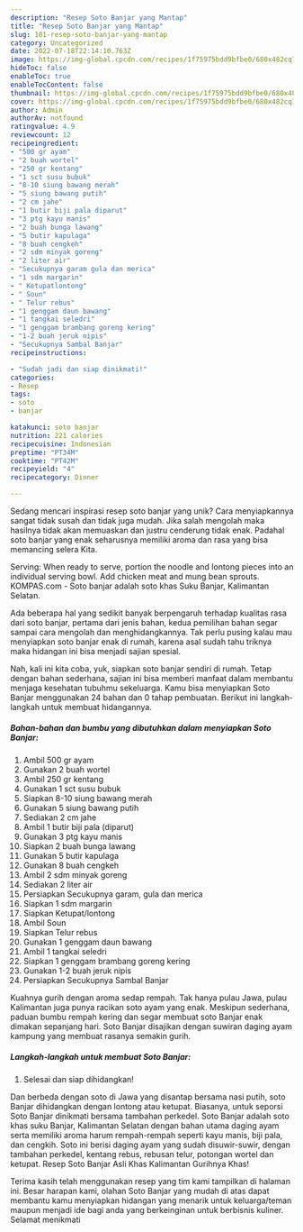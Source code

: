 ```yaml
---
description: "Resep Soto Banjar yang Mantap"
title: "Resep Soto Banjar yang Mantap"
slug: 101-resep-soto-banjar-yang-mantap
category: Uncategorized
date: 2022-07-18T22:14:10.763Z
image: https://img-global.cpcdn.com/recipes/1f75975bdd9bfbe0/680x482cq70/soto-banjar-foto-resep-utama.jpg
hideToc: false
enableToc: true
enableTocContent: false
thumbnail: https://img-global.cpcdn.com/recipes/1f75975bdd9bfbe0/680x482cq70/soto-banjar-foto-resep-utama.jpg
cover: https://img-global.cpcdn.com/recipes/1f75975bdd9bfbe0/680x482cq70/soto-banjar-foto-resep-utama.jpg
author: Admin
authorAv: notfound
ratingvalue: 4.9
reviewcount: 12
recipeingredient:
- "500 gr ayam"
- "2 buah wortel"
- "250 gr kentang"
- "1 sct susu bubuk"
- "8-10 siung bawang merah"
- "5 siung bawang putih"
- "2 cm jahe"
- "1 butir biji pala diparut"
- "3 ptg kayu manis"
- "2 buah bunga lawang"
- "5 butir kapulaga"
- "8 buah cengkeh"
- "2 sdm minyak goreng"
- "2 liter air"
- "Secukupnya garam gula dan merica"
- "1 sdm margarin"
- " Ketupatlontong"
- " Soun"
- " Telur rebus"
- "1 genggam daun bawang"
- "1 tangkai seledri"
- "1 genggam brambang goreng kering"
- "1-2 buah jeruk nipis"
- "Secukupnya Sambal Banjar"
recipeinstructions:

- "Sudah jadi dan siap dinikmati!"
categories:
- Resep
tags:
- soto
- banjar

katakunci: soto banjar 
nutrition: 221 calories
recipecuisine: Indonesian
preptime: "PT34M"
cooktime: "PT42M"
recipeyield: "4"
recipecategory: Dinner

---
```





Sedang mencari inspirasi resep soto banjar yang unik? Cara menyiapkannya sangat tidak susah dan tidak juga mudah. Jika salah mengolah maka hasilnya tidak akan memuaskan dan justru cenderung tidak enak. Padahal soto banjar yang enak seharusnya memiliki aroma dan rasa yang bisa memancing selera Kita.





Serving: When ready to serve, portion the noodle and lontong pieces into an individual serving bowl. Add chicken meat and mung bean sprouts. KOMPAS.com - Soto banjar adalah soto khas Suku Banjar, Kalimantan Selatan.

Ada beberapa hal yang sedikit banyak berpengaruh terhadap kualitas rasa dari soto banjar, pertama dari jenis bahan, kedua pemilihan bahan segar sampai cara mengolah dan menghidangkannya. Tak perlu pusing kalau mau menyiapkan soto banjar enak di rumah, karena asal sudah tahu triknya maka hidangan ini bisa menjadi sajian spesial.






Nah, kali ini kita coba, yuk, siapkan soto banjar sendiri di rumah. Tetap dengan bahan sederhana, sajian ini bisa memberi manfaat dalam membantu menjaga kesehatan tubuhmu sekeluarga. Kamu bisa menyiapkan Soto Banjar menggunakan 24 bahan dan 0 tahap pembuatan. Berikut ini langkah-langkah untuk membuat hidangannya.

<!--inarticleads1-->

##### Bahan-bahan dan bumbu yang dibutuhkan dalam menyiapkan Soto Banjar:

1. Ambil 500 gr ayam
1. Gunakan 2 buah wortel
1. Ambil 250 gr kentang
1. Gunakan 1 sct susu bubuk
1. Siapkan 8-10 siung bawang merah
1. Gunakan 5 siung bawang putih
1. Sediakan 2 cm jahe
1. Ambil 1 butir biji pala (diparut)
1. Gunakan 3 ptg kayu manis
1. Siapkan 2 buah bunga lawang
1. Gunakan 5 butir kapulaga
1. Gunakan 8 buah cengkeh
1. Ambil 2 sdm minyak goreng
1. Sediakan 2 liter air
1. Persiapkan Secukupnya garam, gula dan merica
1. Siapkan 1 sdm margarin
1. Siapkan  Ketupat/lontong
1. Ambil  Soun
1. Siapkan  Telur rebus
1. Gunakan 1 genggam daun bawang
1. Ambil 1 tangkai seledri
1. Siapkan 1 genggam brambang goreng kering
1. Gunakan 1-2 buah jeruk nipis
1. Persiapkan Secukupnya Sambal Banjar


Kuahnya gurih dengan aroma sedap rempah. Tak hanya pulau Jawa, pulau Kalimantan juga punya racikan soto ayam yang enak. Meskipun sederhana, paduan bumbu rempah kering dan segar membuat soto Banjar enak dimakan sepanjang hari. Soto Banjar disajikan dengan suwiran daging ayam kampung yang membuat rasanya semakin gurih. 

<!--inarticleads2-->

##### Langkah-langkah untuk membuat Soto Banjar:


1. Selesai dan siap dihidangkan!

Dan berbeda dengan soto di Jawa yang disantap bersama nasi putih, soto Banjar dihidangkan dengan lontong atau ketupat. Biasanya, untuk seporsi Soto Banjar dinikmati bersama tambahan perkedel. Soto Banjar adalah soto khas suku Banjar, Kalimantan Selatan dengan bahan utama daging ayam serta memiliki aroma harum rempah-rempah seperti kayu manis, biji pala, dan cengkih. Soto ini berisi daging ayam yang sudah disuwir-suwir, dengan tambahan perkedel, kentang rebus, rebusan telur, potongan wortel dan ketupat. Resep Soto Banjar Asli Khas Kalimantan Gurihnya Khas! 

Terima kasih telah menggunakan resep yang tim kami tampilkan di halaman ini. Besar harapan kami, olahan Soto Banjar yang mudah di atas dapat membantu kamu menyiapkan hidangan yang menarik untuk keluarga/teman maupun menjadi ide bagi anda yang berkeinginan untuk berbisnis kuliner. Selamat menikmati
